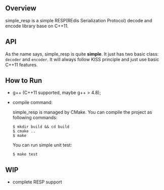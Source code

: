 ## Overview

simple_resp is a simple RESP(REdis Serialization Protocol) decode and encode library base on C++11.

## API

As the name says, simple_resp is quite **simple**. It just has two basic class: `decoder` and `encoder`.
It will always follow KISS principle and just use basic C++11 features.


## How to Run

- g++ (C++11 supported, maybe g++ > 4.8);

- compile command:

    simple_resp is managed by CMake. You can compile the project as following commands:

      $ mkdir build && cd build
      $ cmake ..
      $ make

    You can run simple unit test:

      $ make test

## WIP

- complete RESP support
